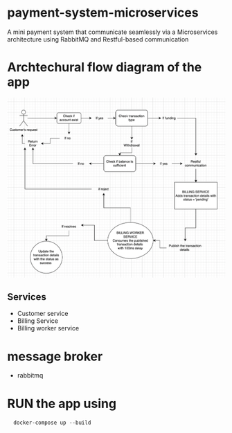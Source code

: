 # payment-system-microservices
A mini payment system that communicate seamlessly via a Microservices architecture using RabbitMQ and Restful-based communication

# Archtechural flow diagram of the app
![Architecture Diagram](https://github.com/fatomi96/payment-system-microservices/blob/main/architectural-flow-diagram.png?raw=true)

## Services
- Customer service
- Billing Service
- Billing worker service

# message broker
- rabbitmq

# RUN the app using

```
  docker-compose up --build
```